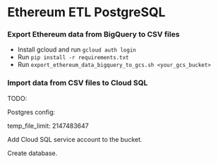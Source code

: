 # Ethereum ETL PostgreSQL

### Export Ethereum data from BigQuery to CSV files

- Install gcloud and run `gcloud auth login`
- Run `pip install -r requirements.txt`
- Run `export_ethereum_data_bigquery_to_gcs.sh <your_gcs_bucket>`

### Import data from CSV files to Cloud SQL

TODO: 

Postgres config:

temp_file_limit: 2147483647

Add Cloud SQL service account to the bucket.

Create database.